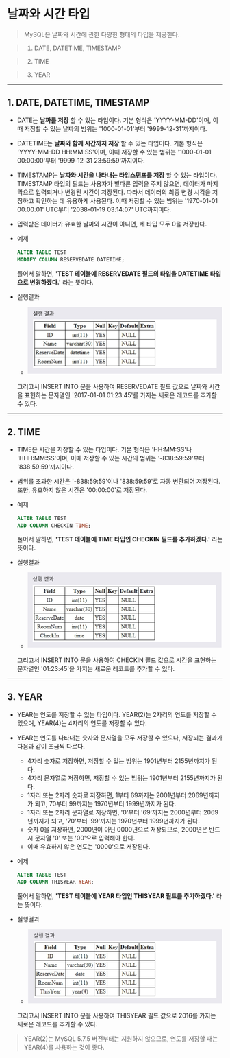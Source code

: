 # 날짜와 시간 타입
> MySQL은 날짜와 시간에 관한 다양한 형태의 타입을 제공한다.

> 1. DATE, DATETIME, TIMESTAMP

> 2. TIME

> 3. YEAR
***

## 1. DATE, DATETIME, TIMESTAMP

* DATE는 **날짜를 저장** 할 수 있는 타입이다. 기본 형식은 'YYYY-MM-DD'이며, 이때 저장할 수 있는 날짜의 범위는 '1000-01-01'부터 '9999-12-31'까지이다.

* DATETIME는 **날짜와 함께 시간까지 저장** 할 수 있는 타입이다. 기본 형식은 'YYYY-MM-DD HH:MM:SS'이며, 이때 저장할 수 있는 범위는 '1000-01-01 00:00:00'부터 '9999-12-31 23:59:59'까지이다.

* TIMESTAMP는 **날짜와 시간을 나타내는 타임스탬프를 저장** 할 수 있는 타입이다. TIMESTAMP 타입의 필드는 사용자가 별다른 입력을 주지 않으면, 데이터가 마지막으로 입력되거나 변경된 시간이 저장된다. 따라서 데이터의 최종 변경 시각을 저장하고 확인하는 데 유용하게 사용된다. 이때 저장할 수 있는 범위는 '1970-01-01 00:00:01' UTC부터 '2038-01-19 03:14:07' UTC까지이다.

* 입력받은 데이터가 유효한 날짜와 시간이 아니면, 세 타입 모두 0을 저장한다.

* 예제
  ```SQL
  ALTER TABLE TEST
  MODIFY COLUMN RESERVEDATE DATETIME;
  ```
  풀어서 말하면, **'TEST 테이블에 RESERVEDATE 필드의 타입을 DATETIME 타입으로 변경하겠다.'** 라는 뜻이다.

* 실행결과
  * <img src="../../images/3_10.PNG" width="600"/>
  그리고서 INSERT INTO 문을 사용하여 RESERVEDATE 필드 값으로 날짜와 시간을 표현하는 문자열인 '2017-01-01 01:23:45'를 가지는 새로운 레코드를 추가할 수 있다.
***

## 2. TIME

* TIME은 시간을 저장할 수 있는 타입이다. 기본 형식은 'HH:MM:SS'나 'HHH:MM:SS'이며, 이때 저장할 수 있는 시간의 범위는 '-838:59:59'부터 '838:59:59'까지이다.

* 범위를 초과한 시간은 '-838:59:59'이나 '838:59:59'로 자동 변환되어 저장된다. 또한, 유효하지 않은 시간은 '00:00:00'로 저장된다.

* 예제
  ```SQL
  ALTER TABLE TEST
  ADD COLUMN CHECKIN TIME;
  ```
  풀어서 말하면, **'TEST 테이블에 TIME 타입인 CHECKIN 필드를 추가하겠다.'** 라는 뜻이다.

* 실행결과
  * <img src="../../images/3_11.PNG" width="600"/>
  그리고서 INSERT INTO 문을 사용하여 CHECKIN 필드 값으로 시간을 표현하는 문자열인 '01:23:45'을 가지는 새로운 레코드를 추가할 수 있다.
***

## 3. YEAR

* YEAR는 연도를 저장할 수 있는 타입이다. YEAR(2)는 2자리의 연도를 저장할 수 있으며, YEAR(4)는 4자리의 연도를 저장할 수 있다.

* YEAR는 연도를 나타내는 숫자와 문자열을 모두 저장할 수 있으나, 저장되는 결과가 다음과 같이 조금씩 다르다.
  * 4자리 숫자로 저장하면, 저장할 수 있는 범위는 1901년부터 2155년까지가 된다.
  * 4자리 문자열로 저장하면, 저장할 수 있는 범위는 1901년부터 2155년까지가 된다.
  * 1자리 또는 2자리 숫자로 저장하면, 1부터 69까지는 2001년부터 2069년까지가 되고, 70부터 99까지는 1970년부터 1999년까지가 된다.
  * 1자리 또는 2자리 문자열로 저장하면, '0'부터 '69'까지는 2000년부터 2069년까지가 되고, '70'부터 '99'까지는 1970년부터 1999년까지가 된다.
  * 숫자 0을 저장하면, 2000년이 아닌 0000년으로 저장되므로, 2000년은 반드시 문자열 '0' 또는 '00'으로 입력해야 한다.
  * 이때 유효하지 않은 연도는 '0000'으로 저장된다.

* 예제
  ```SQL
  ALTER TABLE TEST
  ADD COLUMN THISYEAR YEAR;
  ```
  풀어서 말하면, **'TEST 테이블에 YEAR 타입인 THISYEAR 필드를 추가하겠다.'** 라는 뜻이다.

* 실행결과
  * <img src="../../images/3_12.PNG" width="600"/>
  그리고서 INSERT INTO 문을 사용하여 THISYEAR 필드 값으로 2016를 가지는 새로운 레코드를 추가할 수 있다.

> YEAR(2)는 MySQL 5.7.5 버전부터는 지원하지 않으므로, 연도를 저장할 때는 YEAR(4)를 사용하는 것이 좋다.
